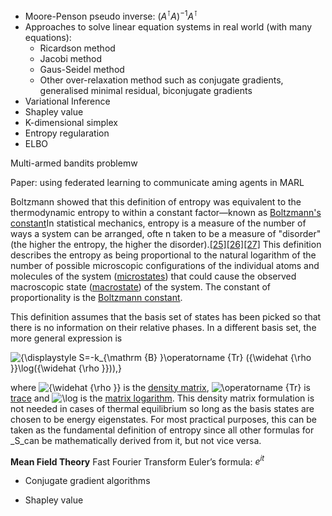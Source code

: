 - Moore-Penson pseudo inverse: $(A^\intercal A)^{-1} A^\intercal$
- Approaches to solve linear equation systems in real world (with many equations):
	- Ricardson method
	- Jacobi method
	- Gaus-Seidel method
	- Other over-relaxation method such as conjugate gradients, generalised minimal residual, biconjugate gradients
- Variational Inference
- Shapley value
- K-dimensional simplex
- Entropy regularation 
- ELBO

Multi-armed bandits problemw

Paper: using federated learning to communicate aming agents in MARL

Boltzmann showed that this definition of entropy was equivalent to the thermodynamic entropy to within a constant factor—known as [Boltzmann's constant](https://en.wikipedia.org/wiki/Boltzmann%27s_constant "Boltzmann's constant")In statistical mechanics, entropy is a measure of the number of ways a system can be arranged, ofte n taken to be a measure of "disorder" (the higher the entropy, the higher the disorder).[[25]](https://en.wikipedia.org/wiki/Entropy#cite_note-McH-25)[[26]](https://en.wikipedia.org/wiki/Entropy#cite_note-Sethna78-26)[[27]](https://en.wikipedia.org/wiki/Entropy#cite_note-27) This definition describes the entropy as being proportional to the natural logarithm of the number of possible microscopic configurations of the individual atoms and molecules of the system ([microstates](https://en.wikipedia.org/wiki/Microstate_(statistical_mechanics) "Microstate (statistical mechanics)")) that could cause the observed macroscopic state ([macrostate](https://en.wikipedia.org/wiki/Macrostate "Macrostate")) of the system. The constant of proportionality is the [Boltzmann constant](https://en.wikipedia.org/wiki/Boltzmann_constant "Boltzmann constant").


This definition assumes that the basis set of states has been picked so that there is no information on their relative phases. In a different basis set, the more general expression is

![{\displaystyle S=-k_{\mathrm {B} }\operatorname {Tr} ({\widehat {\rho }}\log({\widehat {\rho }})),}](https://wikimedia.org/api/rest_v1/media/math/render/svg/b4ad656e2c86dbcafa84d41c229bcf1eb4002fde)

where ![{\widehat {\rho }}](https://wikimedia.org/api/rest_v1/media/math/render/svg/976d174c69efc9eaedae9a14add48754666b479e) is the [density matrix](https://en.wikipedia.org/wiki/Density_matrix "Density matrix"), ![\operatorname {Tr}](https://wikimedia.org/api/rest_v1/media/math/render/svg/37afaa40330d0e6a3eff1767cf6bad007f56412e) is [trace](https://en.wikipedia.org/wiki/Trace_(linear_algebra) "Trace (linear algebra)") and ![\log ](https://wikimedia.org/api/rest_v1/media/math/render/svg/79e4debd0ab1c6ce342d0172a7643733305c37bc) is the [matrix logarithm](https://en.wikipedia.org/wiki/Matrix_logarithm "Matrix logarithm"). This density matrix formulation is not needed in cases of thermal equilibrium so long as the basis states are chosen to be energy eigenstates. For most practical purposes, this can be taken as the fundamental definition of entropy since all other formulas for _S_can be mathematically derived from it, but not vice versa.

**Mean Field Theory**
Fast Fourier Transform
Euler’s formula: $e^{it}$


- Conjugate gradient algorithms


- Shapley value
